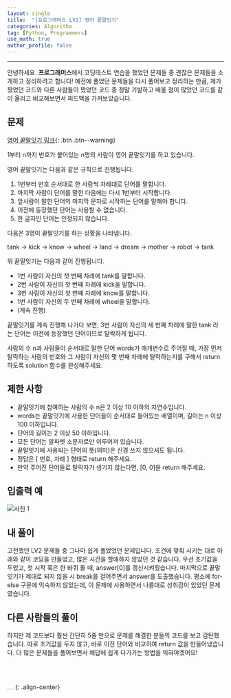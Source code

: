 ```yaml
---
layout: single
title:  "[프로그래머스 LV2] 영어 끝말잇기"
categories: Algorithm
tag: [Python, Programmers]
use_math: true
author_profile: false
---
```

-----
안녕하세요. **프로그래머스**에서 코딩테스트 연습을 했었던 문제들 중 괜찮은 문제들을 소개하고 정리하려고 합니다! 예전에 풀었던 문제들을 다시 풀어보고 정리하는 만큼, 제가 짰었던 코드와 다른 사람들이 짰었던 코드 중 정말 기발하고 배울 점이 많았던 코드를 같이 올리고 비교해보면서 피드백을 가져보았습니다.

## 문제

[영어 끝말잇기 링크](https://school.programmers.co.kr/learn/courses/30/lessons/12981){: .btn .btn--warning}
<br>

1부터 n까지 번호가 붙어있는 n명의 사람이 영어 끝말잇기를 하고 있습니다.    

영어 끝말잇기는 다음과 같은 규칙으로 진행됩니다.

1. 1번부터 번호 순서대로 한 사람씩 차례대로 단어를 말합니다.
2. 마지막 사람이 단어를 말한 다음에는 다시 1번부터 시작합니다.
3. 앞사람이 말한 단어의 마지막 문자로 시작하는 단어를 말해야 합니다.
4. 이전에 등장했던 단어는 사용할 수 없습니다.
5. 한 글자인 단어는 인정되지 않습니다.

다음은 3명이 끝말잇기를 하는 상황을 나타냅니다.

tank → kick → know → wheel → land → dream → mother → robot → tank

위 끝말잇기는 다음과 같이 진행됩니다.

- 1번 사람이 자신의 첫 번째 차례에 tank를 말합니다.
- 2번 사람이 자신의 첫 번째 차례에 kick을 말합니다.
- 3번 사람이 자신의 첫 번째 차례에 know를 말합니다.
- 1번 사람이 자신의 두 번째 차례에 wheel을 말합니다.
- (계속 진행)

끝말잇기를 계속 진행해 나가다 보면, 3번 사람이 자신의 세 번째 차례에 말한 tank 라는 단어는 이전에 등장했던 단어이므로 탈락하게 됩니다.

사람의 수 n과 사람들이 순서대로 말한 단어 words가 매개변수로 주어질 때, 가장 먼저 탈락하는 사람의 번호와 그 사람이 자신의 몇 번째 차례에 탈락하는지를 구해서 return 하도록 solution 함수를 완성해주세요.

## 제한 사항

- 끝말잇기에 참여하는 사람의 수 n은 2 이상 10 이하의 자연수입니다.
- words는 끝말잇기에 사용한 단어들이 순서대로 들어있는 배열이며, 길이는 n 이상 100 이하입니다.
- 단어의 길이는 2 이상 50 이하입니다.
- 모든 단어는 알파벳 소문자로만 이루어져 있습니다.
- 끝말잇기에 사용되는 단어의 뜻(의미)은 신경 쓰지 않으셔도 됩니다.
- 정답은 [ 번호, 차례 ] 형태로 return 해주세요.
- 만약 주어진 단어들로 탈락자가 생기지 않는다면, [0, 0]을 return 해주세요.

## 입출력 예

![사진 1](https://user-images.githubusercontent.com/37182279/218303378-7de09bb6-a2b6-4097-aca1-fb13ac114012.PNG)

## 내 풀이

고전했던 LV2 문제들 중 그나마 쉽게 풀었었던 문제입니다. 조건에 맞춰 시키는 대로 아래와 같이 코딩을 만들었고, 많은 시간을 할애하지 않았던 것 같습니다. 우선 초기값을 두었고, 첫 시작 혹은 한 바퀴 돌 때, answer[0]를 갱신시켜줬습니다. 마지막으로 끝말잇기가 제대로 되지 않을 시 break를 걸어주면서 answer를 도출했습니다. 평소에 for-else 구문에 익숙하지 않았는데, 이 문제에 사용하면서 나름대로 성취감이 있었던 문제였습니다.

<script src="https://gist.github.com/WOONGSONVI/26468fab4828d538ae9663c5325724ba.js"></script>

## 다른 사람들의 풀이

하지만 제 코드보다 훨씬 간단히 5줄 만으로 문제를 해결한 분들의 코드를 보고 감탄했습니다. 따로 초기값을 두지 않고, 바로 이전 단어와 비교하여 return 값을 만들어냈습니다. 더 많은 문제들을 풀어보면서 해답에 쉽게 다가가는 방법을 익혀야겠어요!

<script src="https://gist.github.com/WOONGSONVI/0bdc7dce3e0b626a5f06a99ba41b5ebb.js"></script>

<br>

<br>

<img src="https://user-images.githubusercontent.com/37182279/216820587-4617a62e-0565-47f1-9ead-f4cd367572a1.png" alt="DATA_100%_LOGO_LIGHT" style="zoom:10%">{: .align-center}

<br>

<br>



